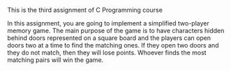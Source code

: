 This is the third assignment of C Programming course

In this assignment, you are going to implement a simplified two-player memory game. The main purpose of the game is to have characters hidden behind doors represented on a square board and the players can open doors two at a time to find the matching ones. 
If they open two doors and they do not match, then they will lose points. Whoever finds the most matching pairs will win the game.
